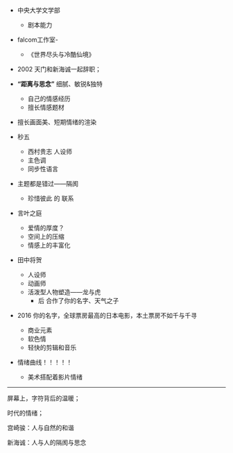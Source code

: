 - 中央大学文学部
  - 剧本能力

- falcom工作室-
  - 《世界尽头与冷酷仙境》

- 2002 天门和新海诚一起辞职；

- **“距离与思念”** 细腻、敏锐&独特
  - 自己的情感经历
  - 擅长情感题材
- 擅长画面美、短期情绪的渲染
- 秒五
  - 西村贵志 人设师
  - 主色调
  - 同步性语言
- 主题都是错过——隔阂
  - 珍惜彼此 的 联系
- 言叶之庭
  - 爱情的厚度？
  - 空间上的压缩
  - 情感上的丰富化
- 田中将贺
  - 人设师
  - 动画师
  - 活泼型人物塑造——龙与虎
    - 后 合作了你的名字、天气之子
- 2016 你的名字，全球票房最高的日本电影，本土票房不如千与千寻
  - 商业元素
  - 软色情
  - 轻快的剪辑和音乐
- 情绪曲线！！！！！
  - 美术搭配着影片情绪



---

屏幕上，字符背后的温暖；

时代的情绪；

宫崎骏：人与自然的和谐

新海诚：人与人的隔阂与思念